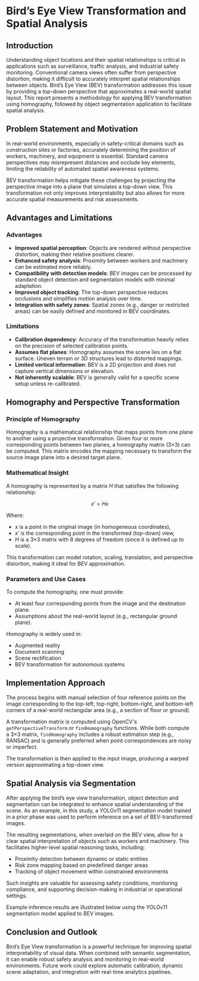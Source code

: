 # Bird’s Eye View Transformation and Spatial Analysis

## Introduction

Understanding object locations and their spatial relationships is critical in applications such as surveillance, traffic analysis, and industrial safety monitoring. Conventional camera views often suffer from perspective distortion, making it difficult to accurately interpret spatial relationships between objects. Bird’s Eye View (BEV) transformation addresses this issue by providing a top-down perspective that approximates a real-world spatial layout. This report presents a methodology for applying BEV transformation using homography, followed by object segmentation application to facilitate spatial analysis.

## Problem Statement and Motivation

In real-world environments, especially in safety-critical domains such as construction sites or factories, accurately determining the position of workers, machinery, and equipment is essential. Standard camera perspectives may misrepresent distances and occlude key elements, limiting the reliability of automated spatial awareness systems.

BEV transformation helps mitigate these challenges by projecting the perspective image into a plane that simulates a top-down view. This transformation not only improves interpretability but also allows for more accurate spatial measurements and risk assessments.


## Advantages and Limitations

### Advantages

* **Improved spatial perception**: Objects are rendered without perspective distortion, making their relative positions clearer.
* **Enhanced safety analysis**: Proximity between workers and machinery can be estimated more reliably.
* **Compatibility with detection models**: BEV images can be processed by standard object detection and segmentation models with minimal adaptation.
* **Improved object tracking**: The top-down perspective reduces occlusions and simplifies motion analysis over time.
* **Integration with safety zones**: Spatial zones (e.g., danger or restricted areas) can be easily defined and monitored in BEV coordinates.

### Limitations

* **Calibration dependency**: Accuracy of the transformation heavily relies on the precision of selected calibration points.
* **Assumes flat planes**: Homography assumes the scene lies on a flat surface. Uneven terrain or 3D structures lead to distorted mappings.
* **Limited vertical information**: BEV is a 2D projection and does not capture vertical dimensions or elevation.
* **Not inherently scalable**: BEV is generally valid for a specific scene setup unless re-calibrated.

## Homography and Perspective Transformation

### Principle of Homography

Homography is a mathematical relationship that maps points from one plane to another using a projective transformation. Given four or more corresponding points between two planes, a homography matrix (3×3) can be computed. This matrix encodes the mapping necessary to transform the source image plane into a desired target plane.

### Mathematical Insight

A homography is represented by a matrix $H$ that satisfies the following relationship:

$$
x' = Hx
$$

Where:

* $x$ is a point in the original image (in homogeneous coordinates),
* $x'$ is the corresponding point in the transformed (top-down) view,
* $H$ is a 3×3 matrix with 8 degrees of freedom (since it is defined up to scale).

This transformation can model rotation, scaling, translation, and perspective distortion, making it ideal for BEV approximation.

### Parameters and Use Cases

To compute the homography, one must provide:

* At least four corresponding points from the image and the destination plane.
* Assumptions about the real-world layout (e.g., rectangular ground plane).

Homography is widely used in:

* Augmented reality
* Document scanning
* Scene rectification
* BEV transformation for autonomous systems

## Implementation Approach

The process begins with manual selection of four reference points on the image corresponding to the top-left, top-right, bottom-right, and bottom-left corners of a real-world rectangular area (e.g., a section of floor or ground).

A transformation matrix is computed using OpenCV's `getPerspectiveTransform` or `findHomography` functions. While both compute a 3×3 matrix, `findHomography` includes a robust estimation step (e.g., RANSAC) and is generally preferred when point correspondences are noisy or imperfect.

The transformation is then applied to the input image, producing a warped version approximating a top-down view.


## Spatial Analysis via Segmentation

After applying the bird’s eye view transformation, object detection and segmentation can be integrated to enhance spatial understanding of the scene. As an example, in this study, a YOLOv11 segmentation model trained in a prior phase was used to perform inference on a set of BEV-transformed images.

The resulting segmentations, when overlaid on the BEV view, allow for a clear spatial interpretation of objects such as workers and machinery. This facilitates higher-level spatial reasoning tasks, including:

* Proximity detection between dynamic or static entities
* Risk zone mapping based on predefined danger areas
* Tracking of object movement within constrained environments

Such insights are valuable for assessing safety conditions, monitoring compliance, and supporting decision-making in industrial or operational settings.

Example inference results are illustrated below using the YOLOv11 segmentation model applied to BEV images.




## Conclusion and Outlook

Bird’s Eye View transformation is a powerful technique for improving spatial interpretability of visual data. When combined with semantic segmentation, it can enable robust safety analysis and monitoring in real-world environments. Future work could explore automatic calibration, dynamic scene adaptation, and integration with real-time analytics pipelines.



